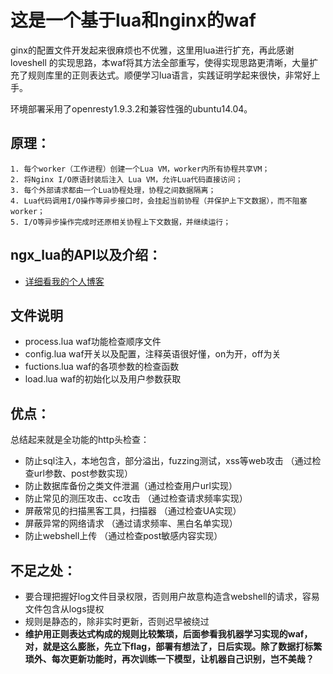 
# 这是一个基于lua和nginx的waf


ginx的配置文件开发起来很麻烦也不优雅，这里用lua进行扩充，再此感谢loveshell 的实现思路，本waf将其方法全部重写，使得实现思路更清晰，大量扩充了规则库里的正则表达式。顺便学习lua语言，实践证明学起来很快，非常好上手。

环境部署采用了openresty1.9.3.2和兼容性强的ubuntu14.04。

## 原理：
    1. 每个worker（工作进程）创建一个Lua VM，worker内所有协程共享VM；
    2. 将Nginx I/O原语封装后注入 Lua VM，允许Lua代码直接访问；
    3. 每个外部请求都由一个Lua协程处理，协程之间数据隔离；
    4. Lua代码调用I/O操作等异步接口时，会挂起当前协程（并保护上下文数据），而不阻塞worker；
    5. I/O等异步操作完成时还原相关协程上下文数据，并继续运行；

## ngx_lua的API以及介绍：
 - [详细看我的个人博客](http://notesus.cn/?p=234)


## 文件说明
- process.lua waf功能检查顺序文件
- config.lua  waf开关以及配置，注释英语很好懂，on为开，off为关
- fuctions.lua waf的各项参数的检查函数
- load.lua     waf的初始化以及用户参数获取

## 优点：

总结起来就是全功能的http头检查：    
-   防止sql注入，本地包含，部分溢出，fuzzing测试，xss等web攻击 （通过检查url参数、post参数实现）
-   防止数据库备份之类文件泄漏（通过检查用户url实现）
-   防止常见的测压攻击、cc攻击 （通过检查请求频率实现）
-   屏蔽常见的扫描黑客工具，扫描器 （通过检查UA实现）
-   屏蔽异常的网络请求 （通过请求频率、黑白名单实现）
-   防止webshell上传 （通过检查post敏感内容实现）

## 不足之处：
- 要合理把握好log文件目录权限，否则用户故意构造含webshell的请求，容易文件包含从logs提权
- 规则是静态的，除非实时更新，否则迟早被绕过
- **维护用正则表达式构成的规则比较繁琐，后面参看我机器学习实现的waf，对，就是这么膨胀，先立下flag，部署有想法了，日后实现。除了数据打标繁琐外、每次更新功能时，再次训练一下模型，让机器自己识别，岂不美哉？**

